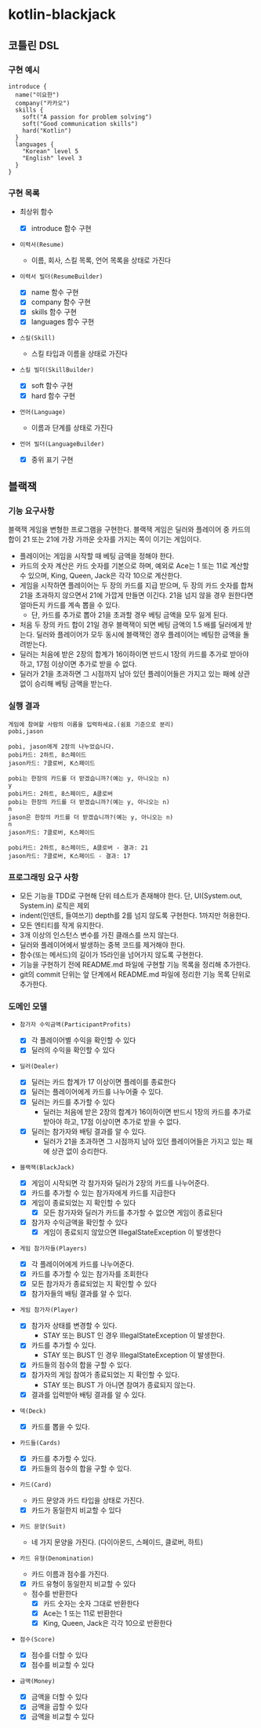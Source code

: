 # kotlin-blackjack

## 코틀린 DSL

### 구현 예시

```text
introduce {
  name("이요한")
  company("카카오")
  skills {
    soft("A passion for problem solving")
    soft("Good communication skills")
    hard("Kotlin")
  }
  languages {
    "Korean" level 5
    "English" level 3
  }
}
```

### 구현 목록

- 최상위 함수
  - [X] introduce 함수 구현
  
- `이력서(Resume)`
  - 이름, 회사, 스킬 목록, 언어 목록을 상태로 가진다

- `이력서 빌더(ResumeBuilder)`
  - [X] name 함수 구현
  - [X] company 함수 구현
  - [X] skills 함수 구현
  - [X] languages 함수 구현

- `스킬(Skill)`
  - 스킬 타입과 이름을 상태로 가진다

- `스킬 빌더(SkillBuilder)`
  - [X] soft 함수 구현
  - [X] hard 함수 구현 

- `언어(Language)`
  - 이름과 단계를 상태로 가진다

- `언어 빌더(LanguageBuilder)`
  - [X] 중위 표기 구현

## 블랙잭

### 기능 요구사항
블랙잭 게임을 변형한 프로그램을 구현한다. 블랙잭 게임은 딜러와 플레이어 중 카드의 합이 21 또는 21에 가장 가까운 숫자를 가지는 쪽이 이기는 게임이다.
- 플레이어는 게임을 시작할 때 베팅 금액을 정해야 한다.
- 카드의 숫자 계산은 카드 숫자를 기본으로 하며, 예외로 Ace는 1 또는 11로 계산할 수 있으며, King, Queen, Jack은 각각 10으로 계산한다.
- 게임을 시작하면 플레이어는 두 장의 카드를 지급 받으며, 두 장의 카드 숫자를 합쳐 21을 초과하지 않으면서 21에 가깝게 만들면 이긴다. 21을 넘지 않을 경우 원한다면 얼마든지 카드를 계속 뽑을 수 있다.
  - 단, 카드를 추가로 뽑아 21을 초과할 경우 베팅 금액을 모두 잃게 된다.
- 처음 두 장의 카드 합이 21일 경우 블랙잭이 되면 베팅 금액의 1.5 배를 딜러에게 받는다. 딜러와 플레이어가 모두 동시에 블랙잭인 경우 플레이어는 베팅한 금액을 돌려받는다.
- 딜러는 처음에 받은 2장의 합계가 16이하이면 반드시 1장의 카드를 추가로 받아야 하고, 17점 이상이면 추가로 받을 수 없다.
- 딜러가 21을 초과하면 그 시점까지 남아 있던 플레이어들은 가지고 있는 패에 상관 없이 승리해 베팅 금액을 받는다.

### 실행 결과
```text
게임에 참여할 사람의 이름을 입력하세요.(쉼표 기준으로 분리)
pobi,jason

pobi, jason에게 2장의 나누었습니다.
pobi카드: 2하트, 8스페이드
jason카드: 7클로버, K스페이드

pobi는 한장의 카드를 더 받겠습니까?(예는 y, 아니오는 n)
y
pobi카드: 2하트, 8스페이드, A클로버
pobi는 한장의 카드를 더 받겠습니까?(예는 y, 아니오는 n)
n
jason은 한장의 카드를 더 받겠습니까?(예는 y, 아니오는 n)
n
jason카드: 7클로버, K스페이드

pobi카드: 2하트, 8스페이드, A클로버 - 결과: 21
jason카드: 7클로버, K스페이드 - 결과: 17
```

### 프로그래밍 요구 사항
- 모든 기능을 TDD로 구현해 단위 테스트가 존재해야 한다. 단, UI(System.out, System.in) 로직은 제외
- indent(인덴트, 들여쓰기) depth를 2를 넘지 않도록 구현한다. 1까지만 허용한다.
- 모든 엔티티를 작게 유지한다.
- 3개 이상의 인스턴스 변수를 가진 클래스를 쓰지 않는다.
- 딜러와 플레이어에서 발생하는 중복 코드를 제거해야 한다.
- 함수(또는 메서드)의 길이가 15라인을 넘어가지 않도록 구현한다.
- 기능을 구현하기 전에 README.md 파일에 구현할 기능 목록을 정리해 추가한다.
- git의 commit 단위는 앞 단계에서 README.md 파일에 정리한 기능 목록 단위로 추가한다.

### 도메인 모델

- `참가자 수익금액(ParticipantProfits)`
  - [X] 각 플레이어별 수익을 확인할 수 있다
  - [X] 딜러의 수익을 확인할 수 있다

- `딜러(Dealer)`
  - [X] 딜러는 카드 합계가 17 이상이면 플레이를 종료한다 
  - [X] 딜러는 플레이어에게 카드를 나누어줄 수 있다.
  - [X] 딜러는 카드를 추가할 수 있다
    - 딜러는 처음에 받은 2장의 합계가 16이하이면 반드시 1장의 카드를 추가로 받아야 하고, 17점 이상이면 추가로 받을 수 없다.
  - [X] 딜러는 참가자와 배팅 결과를 알 수 있다.
    - 딜러가 21을 초과하면 그 시점까지 남아 있던 플레이어들은 가지고 있는 패에 상관 없이 승리한다.

- `블랙잭(BlackJack)`
  - [X] 게임이 시작되면 각 참가자와 딜러가 2장의 카드를 나누어준다.
  - [X] 카드를 추가할 수 있는 참가자에게 카드를 지급한다
  - [X] 게임이 종료되었는 지 확인할 수 있다
    - [X] 모든 참가자와 딜러가 카드를 추가할 수 없으면 게임이 종료된다 
  - [X] 참가자 수익금액을 확인할 수 있다
    - [X] 게임이 종료되지 않았으면 IllegalStateException 이 발생한다

- `게임 참가자들(Players)`
  - [X] 각 플레이어에게 카드를 나누어준다.
  - [X] 카드를 추가할 수 있는 참가자를 조회한다
  - [X] 모든 참가자가 종료되었는 지 확인할 수 있다
  - [X] 참가자들의 배팅 결과를 알 수 있다.

- `게임 참가자(Player)`
  - [X] 참가자 상태를 변경할 수 있다.
    - STAY 또는 BUST 인 경우 IllegalStateException 이 발생한다.
  - [X] 카드를 추가할 수 있다.
    - STAY 또는 BUST 인 경우 IllegalStateException 이 발생한다.
  - [X] 카드들의 점수의 합을 구할 수 있다.
  - [X] 참가자의 게임 참여가 종료되었는 지 확인할 수 있다.
    - STAY 또는 BUST 가 아니면 참여가 종료되지 않는다.
  - [X] 결과를 입력받아 배팅 결과를 알 수 있다.

- `덱(Deck)` 
  - [X] 카드를 뽑을 수 있다.

- `카드들(Cards)`
  - [X] 카드를 추가할 수 있다. 
  - [X] 카드들의 점수의 합을 구할 수 있다.

- `카드(Card)`
  - 카드 문양과 카드 타입을 상태로 가진다.
  - [X] 카드가 동일한지 비교할 수 있다

- `카드 문양(Suit)`
  - 네 가지 문양을 가진다. (다이아몬드, 스페이드, 클로버, 하트) 

- `카드 유형(Denomination)`
  - 카드 이름과 점수를 가진다.
  - [X] 카드 유형이 동일한지 비교할 수 있다
  - 점수를 반환한다
    - [X] 카드 숫자는 숫자 그대로 반환한다
    - [X] Ace는 1 또는 11로 반환한다
    - [X] King, Queen, Jack은 각각 10으로 반환한다

- `점수(Score)`
  - [X] 점수를 더할 수 있다
  - [X] 점수를 비교할 수 있다

- `금액(Money)`
  - [X] 금액을 더할 수 있다
  - [X] 금액을 곱할 수 있다
  - [X] 금액을 비교할 수 있다
